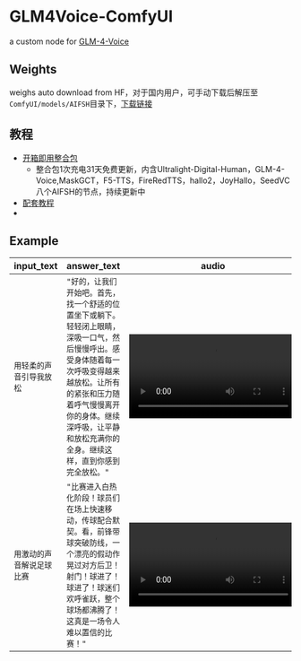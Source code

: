# GLM4Voice-ComfyUI
a custom node for [GLM-4-Voice](https://github.com/THUDM/GLM-4-Voice)

## Weights
weighs auto download from HF，对于国内用户，可手动下载后解压至`ComfyUI/models/AIFSH`目录下，[下载链接](https://pan.quark.cn/s/515c0308cb43)

## 教程
- [开箱即用整合包](https://b23.tv/e6gQ9ms)
  - 整合包1次充电31天免费更新，内含Ultralight-Digital-Human，GLM-4-Voice,MaskGCT，F5-TTS，FireRedTTS，hallo2，JoyHallo，SeedVC八个AIFSH的节点，持续更新中
- [配套教程](https://www.bilibili.com/video/av113393109304355)
- 
## Example
|input_text|answer_text|audio|
|--|--|--|
|`用轻柔的声音引导我放松`|`"好的，让我们开始吧。首先，找一个舒适的位置坐下或躺下。轻轻闭上眼睛，深吸一口气，然后慢慢呼出。感受身体随着每一次呼吸变得越来越放松。让所有的紧张和压力随着呼气慢慢离开你的身体。继续深呼吸，让平静和放松充满你的全身。继续这样，直到你感到完全放松。"`|<video src="https://github.com/user-attachments/assets/f8a35b09-8a4d-48f5-bfcb-5f37d1cd9cc5"/>|
|`用激动的声音解说足球比赛`|`"比赛进入白热化阶段！球员们在场上快速移动，传球配合默契。看，前锋带球突破防线，一个漂亮的假动作晃过对方后卫！射门！球进了！球进了！球迷们欢呼雀跃，整个球场都沸腾了！这真是一场令人难以置信的比赛！"`|<video src="https://github.com/user-attachments/assets/1dc52888-c954-409d-b04f-f8e719e4c3cc" />|
